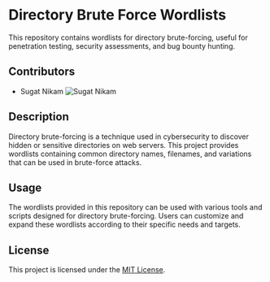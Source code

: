 # Directory Brute Force Wordlists

This repository contains wordlists for directory brute-forcing, useful for penetration testing, security assessments, and bug bounty hunting.

## Contributors

- Sugat Nikam
  ![Sugat Nikam](https://avatars.githubusercontent.com/u/131534956?v=4)

## Description

Directory brute-forcing is a technique used in cybersecurity to discover hidden or sensitive directories on web servers. This project provides wordlists containing common directory names, filenames, and variations that can be used in brute-force attacks.

## Usage

The wordlists provided in this repository can be used with various tools and scripts designed for directory brute-forcing. Users can customize and expand these wordlists according to their specific needs and targets.

## License

This project is licensed under the [MIT License](LICENSE).

